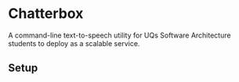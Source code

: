 # Chatterbox

A command-line text-to-speech utility for UQs Software Architecture students to deploy as a scalable service.

## Setup